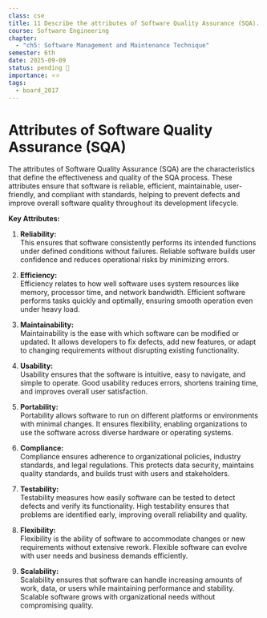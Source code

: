 ```yaml
---
class: cse
title: 11 Describe the attributes of Software Quality Assurance (SQA).
course: Software Engineering
chapter:
  - "ch5: Software Management and Maintenance Technique"
semester: 6th
date: 2025-09-09
status: pending 🛑
importance: ⭐⭐
tags:
  - board_2017
---
```

# Attributes of Software Quality Assurance (SQA)

The attributes of Software Quality Assurance (SQA) are the characteristics that define the effectiveness and quality of the SQA process. These attributes ensure that software is reliable, efficient, maintainable, user-friendly, and compliant with standards, helping to prevent defects and improve overall software quality throughout its development lifecycle.

**Key Attributes:**

1. **Reliability:**  
    This ensures that software consistently performs its intended functions under defined conditions without failures. Reliable software builds user confidence and reduces operational risks by minimizing errors.
    
2. **Efficiency:**  
    Efficiency relates to how well software uses system resources like memory, processor time, and network bandwidth. Efficient software performs tasks quickly and optimally, ensuring smooth operation even under heavy load.
    
3. **Maintainability:**  
    Maintainability is the ease with which software can be modified or updated. It allows developers to fix defects, add new features, or adapt to changing requirements without disrupting existing functionality.
    
4. **Usability:**  
    Usability ensures that the software is intuitive, easy to navigate, and simple to operate. Good usability reduces errors, shortens training time, and improves overall user satisfaction.
    
5. **Portability:**  
    Portability allows software to run on different platforms or environments with minimal changes. It ensures flexibility, enabling organizations to use the software across diverse hardware or operating systems.
    
6. **Compliance:**  
    Compliance ensures adherence to organizational policies, industry standards, and legal regulations. This protects data security, maintains quality standards, and builds trust with users and stakeholders.
    
7. **Testability:**  
    Testability measures how easily software can be tested to detect defects and verify its functionality. High testability ensures that problems are identified early, improving overall reliability and quality.
    
8. **Flexibility:**  
    Flexibility is the ability of software to accommodate changes or new requirements without extensive rework. Flexible software can evolve with user needs and business demands efficiently.
    
9. **Scalability:**  
    Scalability ensures that software can handle increasing amounts of work, data, or users while maintaining performance and stability. Scalable software grows with organizational needs without compromising quality.